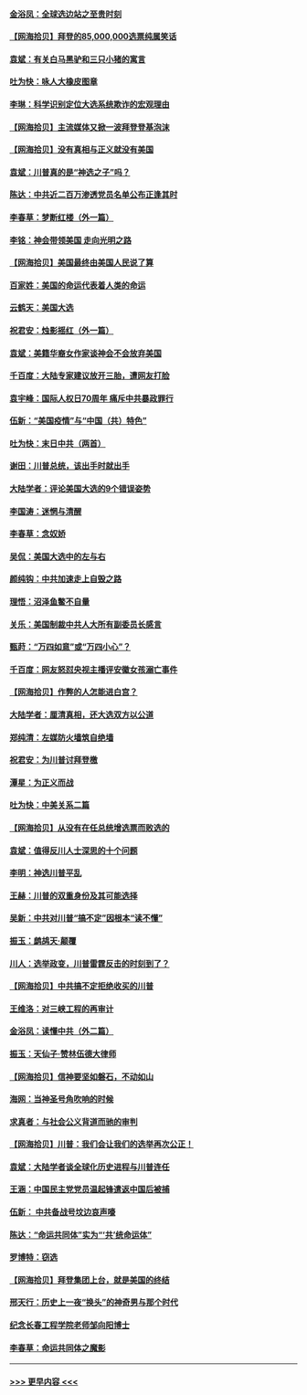 #### [金浴凤：全球选边站之至贵时刻](../pages/nsc993/n12627318.md?t=12180351) 
#### [【网海拾贝】拜登的85,000,000选票纯属笑话](../pages/nsc993/n12626569.md?t=12180351) 
#### [袁斌：有关白马黑驴和三只小猪的寓言](../pages/nsc993/n12626198.md?t=12180351) 
#### [吐为快：咏人大橡皮图章](../pages/nsc993/n12624470.md?t=12180351) 
#### [李琳：科学识别定位大选系统欺诈的宏观理由](../pages/nsc993/n12624340.md?t=12180351) 
#### [【网海拾贝】主流媒体又掀一波拜登登基泡沫](../pages/nsc993/n12624000.md?t=12180351) 
#### [【网海拾贝】没有真相与正义就没有美国](../pages/nsc993/n12621885.md?t=12180351) 
#### [袁斌：川普真的是“神选之子”吗？](../pages/nsc993/n12621749.md?t=12180351) 
#### [陈达：中共近二百万渗透党员名单公布正逢其时](../pages/nsc993/n12620870.md?t=12180351) 
#### [李春草：梦断红楼（外一篇）](../pages/nsc993/n12619122.md?t=12180351) 
#### [李铭：神会带领美国 走向光明之路](../pages/nsc993/n12618584.md?t=12180351) 
#### [【网海拾贝】美国最终由美国人民说了算](../pages/nsc993/n12617255.md?t=12180351) 
#### [百家姓：美国的命运代表着人类的命运](../pages/nsc993/n12615838.md?t=12180351) 
#### [云鹤天：美国大选](../pages/nsc993/n12615994.md?t=12180351) 
#### [祝君安：烛影摇红（外一篇）](../pages/nsc993/n12615975.md?t=12180351) 
#### [袁斌：美籍华裔女作家谈神会不会放弃美国](../pages/nsc993/n12615263.md?t=12180351) 
#### [千百度：大陆专家建议放开三胎，遭网友打脸](../pages/nsc993/n12614456.md?t=12180351) 
#### [袁宇峰：国际人权日70周年 痛斥中共暴政罪行](../pages/nsc993/n12611965.md?t=12180351) 
#### [伍新：“美国疫情”与“中国（共）特色”](../pages/nsc993/n12611463.md?t=12180351) 
#### [吐为快：末日中共（两首）](../pages/nsc993/n12611461.md?t=12180351) 
#### [谢田：川普总统，该出手时就出手](../pages/nsc993/n12610905.md?t=12180351) 
#### [大陆学者：评论美国大选的9个错误姿势](../pages/nsc993/n12609586.md?t=12180351) 
#### [李国涛：迷惘与清醒](../pages/nsc993/n12607532.md?t=12180351) 
#### [李春草：念奴娇](../pages/nsc993/n12607083.md?t=12180351) 
#### [吴侃：美国大选中的左与右](../pages/nsc993/n12607054.md?t=12180351) 
#### [颜纯钩：中共加速走上自毁之路](../pages/nsc993/n12606473.md?t=12180351) 
#### [理悟：沼泽鱼鳖不自量](../pages/nsc993/n12606454.md?t=12180351) 
#### [关乐：美国制裁中共人大所有副委员长感言](../pages/nsc993/n12606442.md?t=12180351) 
#### [甄莳：“万四如意”或“万四小心”？](../pages/nsc993/n12606091.md?t=12180351) 
#### [千百度：网友怒怼央视主播评安徽女孩溺亡事件](../pages/nsc993/n12605370.md?t=12180351) 
#### [【网海拾贝】作弊的人怎能进白宫？](../pages/nsc993/n12603546.md?t=12180351) 
#### [大陆学者：厘清真相，还大选双方以公道](../pages/nsc993/n12603475.md?t=12180351) 
#### [郑纯清：左媒防火墙筑自绝墙](../pages/nsc993/n12602226.md?t=12180351) 
#### [祝君安：为川普讨拜登檄](../pages/nsc993/n12602199.md?t=12180351) 
#### [潭星：为正义而战](../pages/nsc993/n12600926.md?t=12180351) 
#### [吐为快：中美关系二篇](../pages/nsc993/n12600908.md?t=12180351) 
#### [【网海拾贝】从没有在任总统增选票而败选的](../pages/nsc993/n12600435.md?t=12180351) 
#### [袁斌：值得反川人士深思的十个问题](../pages/nsc993/n12600332.md?t=12180351) 
#### [李明：神选川普平乱](../pages/nsc993/n12599751.md?t=12180351) 
#### [王赫：川普的双重身份及其可能选择](../pages/nsc993/n12599723.md?t=12180351) 
#### [吴新：中共对川普“搞不定”因根本“读不懂”](../pages/nsc993/n12599502.md?t=12180351) 
#### [振玉：鹧鸪天‧颠覆](../pages/nsc993/n12599494.md?t=12180351) 
#### [川人：选举政变，川普雷霆反击的时刻到了？](../pages/nsc993/n12599291.md?t=12180351) 
#### [【网海拾贝】中共搞不定拒绝收买的川普](../pages/nsc993/n12598955.md?t=12180351) 
#### [王维洛：对三峡工程的再审计](../pages/nsc993/n12598436.md?t=12180351) 
#### [金浴凤：读懂中共（外二篇）](../pages/nsc993/n12597943.md?t=12180351) 
#### [振玉：天仙子‧赞林伍德大律师](../pages/nsc993/n12597929.md?t=12180351) 
#### [【网海拾贝】信神要坚如磐石，不动如山](../pages/nsc993/n12597901.md?t=12180351) 
#### [海网：当神圣号角吹响的时候](../pages/nsc993/n12595891.md?t=12180351) 
#### [求真者：与社会公义背道而驰的审判](../pages/nsc993/n12595868.md?t=12180351) 
#### [【网海拾贝】川普：我们会让我们的选举再次公正！](../pages/nsc993/n12594930.md?t=12180351) 
#### [袁斌：大陆学者谈全球化历史进程与川普连任](../pages/nsc993/n12594690.md?t=12180351) 
#### [王涵：中国民主党党员温起锋遣返中国后被捕](../pages/nsc993/n12594540.md?t=12180351) 
#### [伍新： 中共备战号坟边哀声嚎](../pages/nsc993/n12593086.md?t=12180351) 
#### [陈达：“命运共同体”实为“‘共’统命运体”](../pages/nsc993/n12590865.md?t=12180351) 
#### [罗博特：窃选](../pages/nsc993/n12590619.md?t=12180351) 
#### [【网海拾贝】拜登集团上台，就是美国的终结](../pages/nsc993/n12589725.md?t=12180351) 
#### [邢天行：历史上一夜“换头”的神奇男与那个时代](../pages/nsc993/n12589424.md?t=12180351) 
#### [纪念长春工程学院老师邹向阳博士](../pages/nsc993/n12585390.md?t=12180351) 
#### [李春草：命运共同体之魔影](../pages/nsc993/n12585026.md?t=12180351) 

----
#### [ >>> 更早内容 <<< ](../indexes/nsc993-earlier.md)
